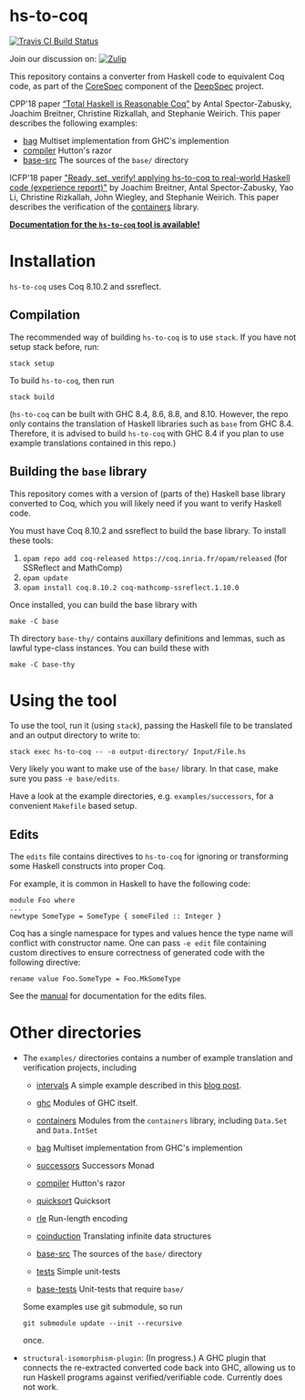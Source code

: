 # hs-to-coq

[![Travis CI Build
Status](https://travis-ci.org/antalsz/hs-to-coq.svg?branch=master)](https://travis-ci.org/antalsz/hs-to-coq)

Join our discussion on: [![Zulip](https://img.shields.io/badge/Zulip-chat-informational.svg)](https://coq.zulipchat.com/#narrow/stream/240767-hs-to-coq-devs.20.26.20users)

This repository contains a converter from Haskell code to equivalent
Coq code, as part of the [CoreSpec] component of the [DeepSpec]
project.

CPP'18 paper [“Total Haskell is Reasonable
Coq”](https://arxiv.org/abs/1711.09286) by Antal Spector-Zabusky,
Joachim Breitner, Christine Rizkallah, and Stephanie Weirich. This
paper describes the following examples:

  * [bag](examples/bag) Multiset implementation from GHC's implemention
  * [compiler](examples/compiler) Hutton's razor
  * [base-src](examples/base-src) The sources of the `base/` directory


ICFP'18 paper ["Ready, set, verify! applying hs-to-coq to real-world
Haskell code (experience
report)"](https://dl.acm.org/citation.cfm?id=3236784) by Joachim
Breitner, Antal Spector-Zabusky, Yao Li, Christine Rizkallah, John
Wiegley, and Stephanie Weirich.  This paper describes the verification
of the [containers](examples/containers) library.


[**Documentation for the `hs-to-coq` tool is
available!**](https://hs-to-coq.readthedocs.io/en/latest/)

# Installation

`hs-to-coq` uses Coq 8.10.2 and ssreflect.

## Compilation

The recommended way of building `hs-to-coq` is to use `stack`. If you have not
setup stack before, run:

    stack setup

To build `hs-to-coq`, then run

    stack build

(`hs-to-coq` can be built with GHC 8.4, 8.6, 8.8, and 8.10. However, the repo
only contains the translation of Haskell libraries such as `base` from GHC
8.4. Therefore, it is advised to build `hs-to-coq` with GHC 8.4 if you plan to
use example translations contained in this repo.)

## Building the `base` library

This repository comes with a version of (parts of the) Haskell base library
converted to Coq, which you will likely need if you want to verify Haskell
code.

You must have Coq 8.10.2 and ssreflect to build the base library. To
install these tools:

  1. `opam repo add coq-released https://coq.inria.fr/opam/released` (for
     SSReflect and MathComp)
  2. `opam update`
  3. `opam install coq.8.10.2 coq-mathcomp-ssreflect.1.10.0`

Once installed, you can build the base library with

    make -C base

Th directory `base-thy/` contains auxillary definitions and lemmas, such as
lawful type-class instances. You can build these with

    make -C base-thy

# Using the tool

To use the tool, run it (using `stack`), passing the Haskell file to be
translated and an output directory to write to:

    stack exec hs-to-coq -- -o output-directory/ Input/File.hs

Very likely you want to make use of the `base/` library. In that case, make
sure you pass `-e base/edits`.

Have a look at the example directories, e.g. `examples/successors`, for a
convenient `Makefile` based setup.

## Edits

The `edits` file contains directives to `hs-to-coq` for ignoring or
transforming some Haskell constructs into proper Coq.

For example, it is common in Haskell to have the following code:

```
module Foo where
...
newtype SomeType = SomeType { someFiled :: Integer }
```

Coq has a single namespace for types and values hence the type name
will conflict with constructor name. One can pass `-e edit` file
containing custom directives to ensure correctness of generated code
with the following directive:

```
rename value Foo.SomeType = Foo.MkSomeType
```


See the [manual](https://hs-to-coq.readthedocs.io/en/latest/) for documentation
for the edits files.


# Other directories

* The `examples/` directories contains a number of example translation and
  verification projects, including

  * [intervals](examples/intervals) A simple example described in this
    [blog post](https://www.joachim-breitner.de/blog/734-Finding_bugs_in_Haskell_code_by_proving_it).

  * [ghc](examples/ghc) Modules of GHC itself.
  * [containers](examples/containers) Modules from the `containers` library,
	including `Data.Set` and `Data.IntSet`
  * [bag](examples/bag) Multiset implementation from GHC's implemention
  * [successors](examples/successors) Successors Monad
  * [compiler](examples/compiler) Hutton's razor
  * [quicksort](examples/quicksort) Quicksort
  * [rle](examples/rle) Run-length encoding
  * [coinduction](examples/coinduction) Translating infinite data structures
  * [base-src](examples/base-src) The sources of the `base/` directory
  * [tests](examples/tests) Simple unit-tests
  * [base-tests](examples/base-tests) Unit-tests that require `base/`


  Some examples use git submodule, so run

      git submodule update --init --recursive

  once.

* `structural-isomorphism-plugin`: (In progress.)  A GHC plugin that connects
   the re-extracted converted code back into GHC, allowing us to run Haskell
   programs against verified/verifiable code.  Currently does not work.


[CoreSpec]: https://deepspec.org/entry/Project/Haskell+CoreSpec
[DeepSpec]: http://www.deepspec.org/
